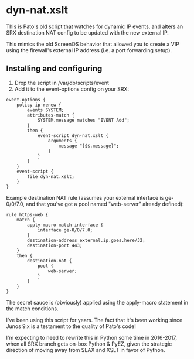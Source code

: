 # dyn-nat.xslt

This is Pato's old script that watches for dynamic IP events, and alters an SRX destination NAT config to be updated with the new external IP.

This mimics the old ScreenOS behavior that allowed you to create a VIP using the firewall's external IP address (i.e. a port forwarding setup).

## Installing and configuring

1. Drop the script in /var/db/scripts/event
2. Add it to the event-options config on your SRX:

```
event-options {
    policy ip-renew {
        events SYSTEM;
        attributes-match {
            SYSTEM.message matches "EVENT Add";
        }
        then {
            event-script dyn-nat.xslt {
                arguments {
                    message "{$$.message}";
                }
            }
        }
    }
    event-script {
        file dyn-nat.xslt;
    }
}
```

Example destination NAT rule (assumes your external interface is ge-0/0/7.0, and that you've got a pool named "web-server" already defined):

```
rule https-web {
    match {
        apply-macro match-interface {
            interface ge-0/0/7.0;
        }
        destination-address external.ip.goes.here/32;
        destination-port 443;
    }
    then {
        destination-nat {
            pool {
                web-server;
            }
        }
    }
}
```
The secret sauce is (obviously) applied using the apply-macro statement in the match conditions.

I've been using this script for years.  The fact that it's been working since Junos 9.x is a testament to the quality of Pato's code!

I'm expecting to need to rewrite this in Python some time in 2016-2017, when all SRX branch gets on-box Python & PyEZ, given the strategic direction of moving away from SLAX and XSLT in favor of Python.
